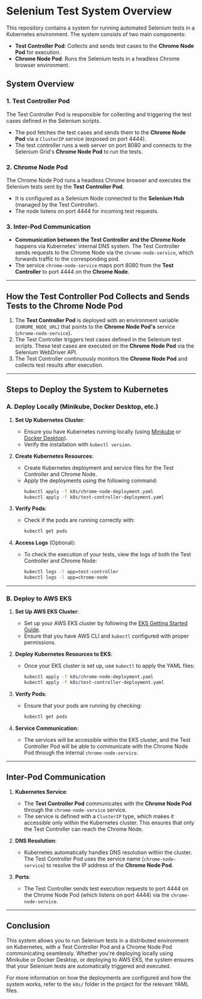 # Selenium Test System Overview

This repository contains a system for running automated Selenium tests in a Kubernetes environment. The system consists of two main components:

- **Test Controller Pod**: Collects and sends test cases to the **Chrome Node Pod** for execution.
- **Chrome Node Pod**: Runs the Selenium tests in a headless Chrome browser environment.

## System Overview

### 1. **Test Controller Pod**
The Test Controller Pod is responsible for collecting and triggering the test cases defined in the Selenium scripts.

- The pod fetches the test cases and sends them to the **Chrome Node Pod** via a `ClusterIP` service (exposed on port 4444).
- The test controller runs a web server on port 8080 and connects to the Selenium Grid's **Chrome Node Pod** to run the tests.

### 2. **Chrome Node Pod**
The Chrome Node Pod runs a headless Chrome browser and executes the Selenium tests sent by the **Test Controller Pod**.

- It is configured as a Selenium Node connected to the **Selenium Hub** (managed by the Test Controller).
- The node listens on port 4444 for incoming test requests.

### 3. **Inter-Pod Communication**
- **Communication between the Test Controller and the Chrome Node** happens via Kubernetes' internal DNS system. The Test Controller sends requests to the Chrome Node via the `chrome-node-service`, which forwards traffic to the corresponding pod.
- The service `chrome-node-service` maps port 8080 from the **Test Controller** to port 4444 on the **Chrome Node**.

---

## How the Test Controller Pod Collects and Sends Tests to the Chrome Node Pod

1. The **Test Controller Pod** is deployed with an environment variable (`CHROME_NODE_URL`) that points to the **Chrome Node Pod's** service (`chrome-node-service`).
2. The Test Controller triggers test cases defined in the Selenium test scripts. These test cases are executed on the **Chrome Node Pod** via the Selenium WebDriver API.
3. The Test Controller continuously monitors the **Chrome Node Pod** and collects test results after execution.

---

## Steps to Deploy the System to Kubernetes

### A. **Deploy Locally (Minikube, Docker Desktop, etc.)**

1. **Set Up Kubernetes Cluster**:
   - Ensure you have Kubernetes running locally (using [Minikube](https://minikube.sigs.k8s.io/docs/) or [Docker Desktop](https://www.docker.com/products/docker-desktop)).
   - Verify the installation with `kubectl version`.

2. **Create Kubernetes Resources**:
   - Create Kubernetes deployment and service files for the Test Controller and Chrome Node.
   - Apply the deployments using the following command:
     ```bash
     kubectl apply -f k8s/chrome-node-deployment.yaml
     kubectl apply -f k8s/test-controller-deployment.yaml
     ```

3. **Verify Pods**:
   - Check if the pods are running correctly with:
     ```bash
     kubectl get pods
     ```

4. **Access Logs** (Optional):
   - To check the execution of your tests, view the logs of both the Test Controller and Chrome Node:
     ```bash
     kubectl logs -l app=test-controller
     kubectl logs -l app=chrome-node
     ```

---

### B. **Deploy to AWS EKS**

1. **Set Up AWS EKS Cluster**:
   - Set up your AWS EKS cluster by following the [EKS Getting Started Guide](https://docs.aws.amazon.com/eks/latest/userguide/getting-started.html).
   - Ensure that you have AWS CLI and `kubectl` configured with proper permissions.

2. **Deploy Kubernetes Resources to EKS**:
   - Once your EKS cluster is set up, use `kubectl` to apply the YAML files:
     ```bash
     kubectl apply -f k8s/chrome-node-deployment.yaml
     kubectl apply -f k8s/test-controller-deployment.yaml
     ```

3. **Verify Pods**:
   - Ensure that your pods are running by checking:
     ```bash
     kubectl get pods
     ```

4. **Service Communication**:
   - The services will be accessible within the EKS cluster, and the Test Controller Pod will be able to communicate with the Chrome Node Pod through the internal `chrome-node-service`.

---

## Inter-Pod Communication

1. **Kubernetes Service**:
   - The **Test Controller Pod** communicates with the **Chrome Node Pod** through the `chrome-node-service` service.
   - The service is defined with a `ClusterIP` type, which makes it accessible only within the Kubernetes cluster. This ensures that only the Test Controller can reach the Chrome Node.

2. **DNS Resolution**:
   - Kubernetes automatically handles DNS resolution within the cluster. The Test Controller Pod uses the service name (`chrome-node-service`) to resolve the IP address of the **Chrome Node Pod**.

3. **Ports**:
   - The Test Controller sends test execution requests to port 4444 on the Chrome Node Pod (which listens on port 4444) via the `chrome-node-service`.

---

## Conclusion

This system allows you to run Selenium tests in a distributed environment on Kubernetes, with a Test Controller Pod and a Chrome Node Pod communicating seamlessly. Whether you're deploying locally using Minikube or Docker Desktop, or deploying to AWS EKS, the system ensures that your Selenium tests are automatically triggered and executed.

For more information on how the deployments are configured and how the system works, refer to the `k8s/` folder in the project for the relevant YAML files.
